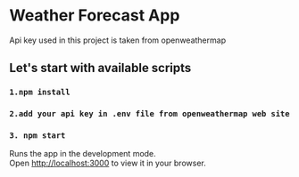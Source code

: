 # Weather Forecast App

Api key used in this project is taken from  openweathermap

## Let's start with available scripts

### `1.npm install`
### `2.add your api key in .env file from openweathermap web site`
### `3. npm start`

Runs the app in the development mode.\
Open [http://localhost:3000](http://localhost:3000) to view it in your browser.

 

 
 
